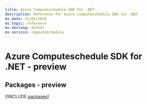 ```yaml
---
title: Azure Computeschedule SDK for .NET
description: Reference for Azure Computeschedule SDK for .NET
ms.date: 11/05/2024
ms.topic: reference
ms.devlang: dotnet
ms.service: computeschedule
---
```

# Azure Computeschedule SDK for .NET - preview
## Packages - preview
[!INCLUDE [packages](computeschedule-index.md)]